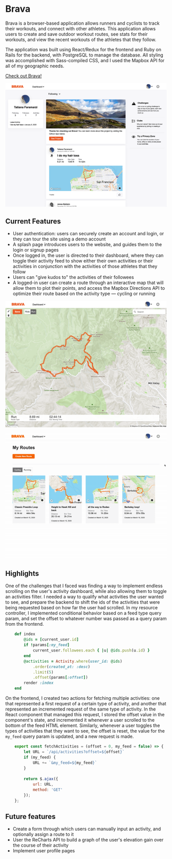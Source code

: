 # Brava

Brava is a browser-based application allows runners and cyclists to track their workouts, and connect with other athletes. This application allows users to create and save outdoor workout routes, see stats for their workouts, and view the recent workouts of the athletes that they follow.

The application was built using React/Redux for the frontend and Ruby on Rails for the backend, with PostgreSQL to manage the database. All styling was accomplished with Sass-compiled CSS, and I used the Mapbox API for all of my geographic needs. 

[Check out Brava!](https://tatiana-strava-clone.herokuapp.com/#/)

![](app/assets/images/brava_dashboard.png)

## Current Features

* User authentication: users can securely create an account and login, or they can tour the site using a demo account
* A splash page introduces users to the website, and guides them to the login or signup pages
* Once logged in, the user is directed to their dashboard, where they can toggle their activity feed to show either their own activities or their activities in conjunction with the activities of those athletes that they follow
* Users can "give kudos to" the activities of their followees
* A logged-in user can create a route through an interactive map that will allow them to plot their points, and access the Mapbox Directions API to optimize their route based on the activity type — cycling or running

![](app/assets/images/brava_routebuilder.png)

![](app/assets/images/brava_myroutes.gif)

## Highlights

One of the challenges that I faced was finding a way to implement endless scrolling on the user's activity dashboard, while also allowing them to toggle an activities filter. I needed a way to qualify what activities the user wanted to see, and prepare the backend to shift the ids of the activities that were being requested based on how far the user had scrolled. In my resource controller, I implemented conditional behavior based on a feed type query param, and set the offset to whatever number was passed as a query param from the frontend.

```ruby
    def index
        @ids = [current_user.id]
        if !params[:my_feed]
            current_user.followees.each { |u| @ids.push(u.id) }
        end
        @activities = Activity.where(user_id: @ids)
            .order(created_at: :desc)
            .limit(5)
            .offset(params[:offset])
        render :index
    end
```

On the frontend, I created two actions for fetching multiple activities: one that represented a first request of a certain type of activity, and another that represented an incremented request of the same type of activity. In the React component that managed this request, I stored the offset value in the component's state, and incremented it whenever a user scrolled to the bottom of the feed HTML element. Similarly, whenever a user toggles the types of activities that they want to see, the offset is reset, the value for the `my_feed` query param is updated, and a new request is made. 

```javascript
    export const fetchActivities = (offset = 0, my_feed = false) => {
        let URL = `/api/activities?offset=${offset}`
        if (my_feed) {
            URL += `&my_feed=${my_feed}`
        }

        return $.ajax({
            url: URL,
            method: 'GET'
        });
    };
```


## Future features

* Create a form through which users can manually input an activity, and optionally assign a route to it
* User the ReCharts API to build a graph of the user's elevation gain over the course of their activity
* Implement user profile pages


